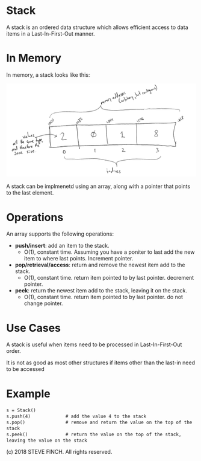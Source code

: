 # Stack

A stack is an ordered data structure which allows efficient access to data items in a Last-In-First-Out manner.

# In Memory

In memory, a stack looks like this:

![Image of Array in Memory](images/array_memory.png)

A stack can be implmenetd using an array, along with a pointer that points to the last element.

# Operations

An array supports the following operations:

* **push/insert**: add an item to the stack.
  * O(1), constant time. Assuming you have a poniter to last add the new item to where last points. Increment pointer.
* **pop/retrieval/access**: return and remove the newest item add to the stack.
  * O(1), constant time. return item pointed to by last pointer. decrement pointer.
* **peek**: return the newest item add to the stack, leaving it on the stack.
  * O(1), constant time. return item pointed to by last pointer. do not change pointer.

# Use Cases

A stack is useful when items need to be processed in Last-In-First-Out order.

It is not as good as most other structures if items other than the last-in need to be accessed

# Example

```
s = Stack()
s.push(4)             # add the value 4 to the stack
s.pop()               # remove and return the value on the top of the stack
s.peek()              # return the value on the top of the stack, leaving the value on the stack
```

(c) 2018 STEVE FINCH. All rights reserved.
